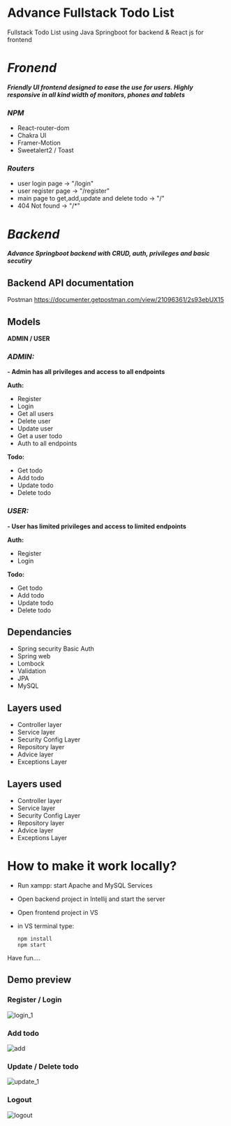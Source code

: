 
# Advance Fullstack Todo List
Fullstack Todo List using Java Springboot for backend & React js for frontend


# *Fronend*
***Friendly UI frontend designed to ease the use for users. Highly responsive in all kind width of monitors, phones and tablets***


### *NPM*
- React-router-dom
- Chakra UI
- Framer-Motion
- Sweetalert2 / Toast


### *Routers*
- user login page -> "/login"
- user register page -> "/register"
- main page to get,add,update and delete todo -> "/"
- 404 Not found -> "/*"



# *Backend*
***Advance Springboot backend with CRUD, auth, privileges and basic secutiry***


## Backend API documentation
Postman
https://documenter.getpostman.com/view/21096361/2s93ebUX15

## Models 
**ADMIN / USER**

### *ADMIN:*
**- Admin has all privileges and access to all endpoints**

**Auth:**

- Register
- Login
- Get all users
- Delete user
- Update user
- Get a user todo
- Auth to all endpoints 

**Todo:**
- Get todo
- Add todo
- Update todo
- Delete todo


### *USER:*
**- User has limited privileges and access to limited endpoints**


**Auth:**

- Register
- Login

**Todo:**
- Get todo
- Add todo
- Update todo
- Delete todo


## Dependancies
- Spring security Basic Auth
- Spring web
- Lombock
- Validation
- JPA
- MySQL


## Layers used
- Controller layer
- Service layer
- Security Config Layer
- Repository layer
- Advice layer
- Exceptions Layer

 


## Layers used
- Controller layer
- Service layer
- Security Config Layer
- Repository layer
- Advice layer
- Exceptions Layer


# How to make it work locally?
- Run xampp: start Apache and MySQL Services
- Open backend project in Intellij and start the server
- Open frontend project in VS
- in VS terminal type: 
					
      npm install
      npm start

Have fun....

## Demo preview 
### Register / Login
![login_1](https://github.com/soexperttt/Todo_Fullstack/assets/45186916/a94fd24f-fcef-4acb-9bb9-7d866ef602f0)

### Add todo
![add](https://github.com/soexperttt/Todo_Fullstack/assets/45186916/6588941f-c7a1-48e2-aacc-98813cd3ae40)


### Update / Delete todo
![update_1](https://github.com/soexperttt/Todo_Fullstack/assets/45186916/9ec5fb19-5b16-41da-bf7e-31e0b5afeed1)

### Logout
![logout](https://github.com/soexperttt/Todo_Fullstack/assets/45186916/63000f45-7c30-43fa-ae72-98a56e904139)




 
